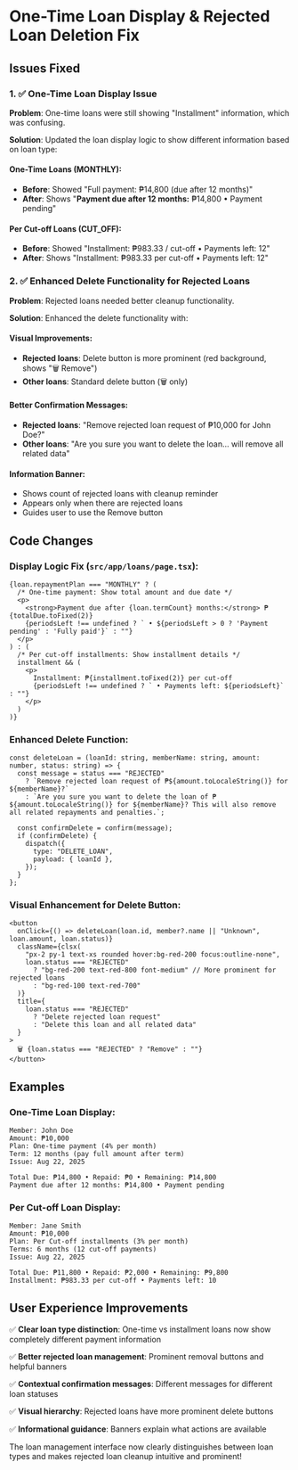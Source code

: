 # One-Time Loan Display & Rejected Loan Deletion Fix

## Issues Fixed

### 1. ✅ **One-Time Loan Display Issue**
**Problem**: One-time loans were still showing "Installment" information, which was confusing.

**Solution**: Updated the loan display logic to show different information based on loan type:

#### One-Time Loans (MONTHLY):
- **Before**: Showed "Full payment: ₱14,800 (due after 12 months)"
- **After**: Shows "**Payment due after 12 months:** ₱14,800 • Payment pending"

#### Per Cut-off Loans (CUT_OFF):
- **Before**: Showed "Installment: ₱983.33 / cut-off • Payments left: 12"  
- **After**: Shows "Installment: ₱983.33 per cut-off • Payments left: 12"

### 2. ✅ **Enhanced Delete Functionality for Rejected Loans**
**Problem**: Rejected loans needed better cleanup functionality.

**Solution**: Enhanced the delete functionality with:

#### Visual Improvements:
- **Rejected loans**: Delete button is more prominent (red background, shows "🗑️ Remove")
- **Other loans**: Standard delete button (🗑️ only)

#### Better Confirmation Messages:
- **Rejected loans**: "Remove rejected loan request of ₱10,000 for John Doe?"
- **Other loans**: "Are you sure you want to delete the loan... will remove all related data"

#### Information Banner:
- Shows count of rejected loans with cleanup reminder
- Appears only when there are rejected loans
- Guides user to use the Remove button

## Code Changes

### Display Logic Fix (`src/app/loans/page.tsx`):
```tsx
{loan.repaymentPlan === "MONTHLY" ? (
  /* One-time payment: Show total amount and due date */
  <p>
    <strong>Payment due after {loan.termCount} months:</strong> ₱{totalDue.toFixed(2)}
    {periodsLeft !== undefined ? ` • ${periodsLeft > 0 ? 'Payment pending' : 'Fully paid'}` : ""}
  </p>
) : (
  /* Per cut-off installments: Show installment details */
  installment && (
    <p>
      Installment: ₱{installment.toFixed(2)} per cut-off
      {periodsLeft !== undefined ? ` • Payments left: ${periodsLeft}` : ""}
    </p>
  )
)}
```

### Enhanced Delete Function:
```tsx
const deleteLoan = (loanId: string, memberName: string, amount: number, status: string) => {
  const message = status === "REJECTED" 
    ? `Remove rejected loan request of ₱${amount.toLocaleString()} for ${memberName}?`
    : `Are you sure you want to delete the loan of ₱${amount.toLocaleString()} for ${memberName}? This will also remove all related repayments and penalties.`;
    
  const confirmDelete = confirm(message);
  if (confirmDelete) {
    dispatch({
      type: "DELETE_LOAN",
      payload: { loanId },
    });
  }
};
```

### Visual Enhancement for Delete Button:
```tsx
<button
  onClick={() => deleteLoan(loan.id, member?.name || "Unknown", loan.amount, loan.status)}
  className={clsx(
    "px-2 py-1 text-xs rounded hover:bg-red-200 focus:outline-none",
    loan.status === "REJECTED"
      ? "bg-red-200 text-red-800 font-medium" // More prominent for rejected loans
      : "bg-red-100 text-red-700"
  )}
  title={
    loan.status === "REJECTED"
      ? "Delete rejected loan request"
      : "Delete this loan and all related data"
  }
>
  🗑️ {loan.status === "REJECTED" ? "Remove" : ""}
</button>
```

## Examples

### One-Time Loan Display:
```
Member: John Doe
Amount: ₱10,000
Plan: One-time payment (4% per month)
Term: 12 months (pay full amount after term)
Issue: Aug 22, 2025

Total Due: ₱14,800 • Repaid: ₱0 • Remaining: ₱14,800
Payment due after 12 months: ₱14,800 • Payment pending
```

### Per Cut-off Loan Display:
```
Member: Jane Smith
Amount: ₱10,000  
Plan: Per Cut-off installments (3% per month)
Terms: 6 months (12 cut-off payments)
Issue: Aug 22, 2025

Total Due: ₱11,800 • Repaid: ₱2,000 • Remaining: ₱9,800
Installment: ₱983.33 per cut-off • Payments left: 10
```

## User Experience Improvements

✅ **Clear loan type distinction**: One-time vs installment loans now show completely different payment information

✅ **Better rejected loan management**: Prominent removal buttons and helpful banners

✅ **Contextual confirmation messages**: Different messages for different loan statuses

✅ **Visual hierarchy**: Rejected loans have more prominent delete buttons

✅ **Informational guidance**: Banners explain what actions are available

The loan management interface now clearly distinguishes between loan types and makes rejected loan cleanup intuitive and prominent!
